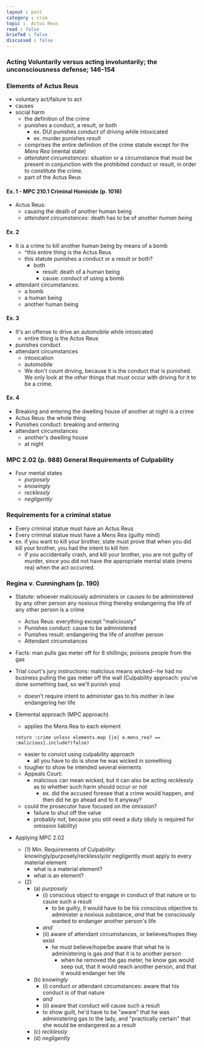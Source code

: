```yaml
---
layout : post
category : crim
topic :  Actus Reus
read : false
briefed : false
discussed : false
---
```


### Acting Voluntarily versus acting involuntarily; the unconsciousness defense; 146-154

### Elements of Actus Reus
- voluntary act/failure to act
- causes
- social harm
	- the definition of the crime
	- punishes a conduct, a result, or both
		- ex. DUI punishes *conduct* of driving while intoxicated
		- ex. murder punishes *result*
	- comprises the entire definition of the crime statute except for the *Mens Rea* (mental state)
	- *attendant circumstances*: situation or a circumstance that must be present in conjunction with the prohibited conduct or result, in order to constitute the crime.
	- part of the Actus Reus
	
#### Ex. 1 - MPC 210.1 Criminal Homicide (p. 1016)
- Actus Reus:
	- causing the death of another human being
	- *attendant circumstances*: death has to be of *another* *human being*

#### Ex. 2
- It is a crime to kill another human being by means of a bomb
	- ^this entire thing is the Actus Reus
	- this statute punishes a conduct or a result or both?
		- both
			- result: death of a human being
			- cause: conduct of using a bomb
- attendant circumstances:
	- a bomb
	- a human being
	- another human being

#### Ex. 3
- It's an offense to drive an automobile while intoxicated
	- entire thing is the Actus Reus
- punishes conduct
- attendant circumstances
	- intoxication
	- automobile
	- We don't count driving, because it is the conduct that is punished. We only look at the *other* things that must occur with driving for it to be a crime.

#### Ex. 4
- Breaking and entering the dwelling house of another at night is a crime
- Actus Reus: the whole thing
- Punishes conduct: breaking and entering
- attendant circumstances
	- another's dwelling house
	- at night

### MPC 2.02 (p. 988) General Requirements of Culpability
- Four mental states
	- *purposely*
	- *knowingly*
	- *recklessly*
	- *negligently*
	
### Requirements for a criminal statue
- Every criminal statue must have an Actus Reus
- Every criminal statue must have a Mens Rea (guilty mind)
- ex. if you want to kill your brother, state must prove that when you did kill your brother, you had the intent to kill him
	- if you accidentally crash, and kill your brother, you are not guilty of murder, since you did not have the appropriate mental state (mens rea) when the act occurred.

### Regina v. Cunningham (p. 190)
- Statute: whoever maliciously administers or causes to be administered by any other person any noxious thing thereby endangering the life of any other person is a crime
	- Actus Reus: everything except "maliciously"
	- Punishes conduct: cause to be administered
	- Punishes result: endangering the life of another person
	- Attendant circumstances
- Facts: man pulls gas meter off for 8 shillings; poisons people from the gas
- Trial court's jury instructions: malicious means wicked--he had no business pulling the gas meter off the wall (Culpability approach: you've done something bad, so we'll punish you)
	- doesn't require intent to administer gas to his mother in law endangering her life
- Elemental approach (MPC approach)
	- applies the Mens Rea to each element

	`return :crime unless elements.map {|e| e.mens_rea? == :malicious}.include?(false)`

	- easier to convict using culpability approach
		- all you have to do is show he was wicked in something
	- tougher to show he intended several elements
	- Appeals Court:
		- malicious can mean wicked, but it can also be acting recklessly as to whether such harm should occur or not
			- ex. did the accused foresee that a crime would happen, and then did he go ahead and to it anyway?
	- could the prosecutor have focused on the omission?
		- failure to shut off the valve
		- probably not, because you still need a duty (duty is required for omission liability)
- Applying MPC 2.02
	- (1) Min. Requirements of Culpability: knowingly/purposely/recklessly/or negligently must apply to every material element
		- what is a material element?
		- what is an element?
	- (2)
		- (a) *purposely*
			- (i) conscious object to engage in conduct of that nature or to cause such a result
				- to be guilty, it would have to be his conscious objective to administer a noxious substance, *and* that he consciously wanted to endanger another person's life
			- *and*
			- (ii) aware of attendant circumstances, or believes/hopes they exist
				- he must believe/hope/be aware that what he is administering is gas *and* that it is to another person
					- when he removed the gas meter, he know gas would seep out, that it would reach another person, and that it would endanger her life
		- (b) *knowingly*
			- (i) conduct *or* attendant circumstances: aware that his conduct is of that nature
			- *and*
			- (ii) aware that conduct will cause such a result
			- to show guilt, he'd have to be "aware" that he was administering gas to the lady, and "practically certain" that she would be endangered as a result
		- (c) *recklessly*
		- (d) *negligently*
